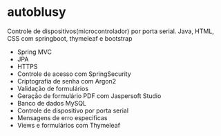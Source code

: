 # autoblusy
Controle de dispositivos(microcontrolador) por porta serial. Java, HTML, CSS com springboot, thymeleaf e bootstrap

- Spring MVC
- JPA
- HTTPS
- Controle de acesso com SpringSecurity
- Criptografia de senha com Argon2
- Validação de formulários
- Geração de formulário PDF com Jaspersoft Studio
- Banco de dados MySQL
- Controle de dispositivo por porta serial
- Mensagens de erro especificas
- Views e formulários com Thymeleaf

